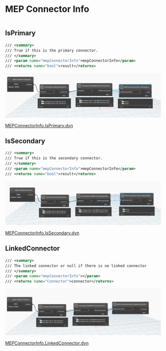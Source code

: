 # MEP Connector Info

```{contents}
```

## IsPrimary

```xml
/// <summary>
/// True if this is the primary connector.
/// </summary>
/// <param name="mepConnectorInfo">mepConnectorInfo</param>
/// <returns name="bool">result</returns>
```

![](dyn/pic/MEPConnectorInfo.IsPrimary.png)

[MEPConnectorInfo.IsPrimary.dyn](https://github.com/chuongmep/OpenMEP/blob/dev/docs/OpenMEPPage/connectormanager/dyn/MEPConnectorInfo.IsPrimary.dyn)

## IsSecondary

```xml
/// <summary>
/// True if this is the secondary connector.
/// </summary>
/// <param name="mepConnectorInfo">mepConnectorInfo</param>
/// <returns name="bool">result</returns>
```

![](dyn/pic/MEPConnectorInfo.IsSecondary.png)

[MEPConnectorInfo.IsSecondary.dyn](https://github.com/chuongmep/OpenMEP/blob/dev/docs/OpenMEPPage/connectormanager/dyn/MEPConnectorInfo.IsSecondary.dyn)

## LinkedConnector

```xml
/// <summary>
/// The linked connector or null if there is no linked connector
/// </summary>
/// <param name="mepConnectorInfo"></param>
/// <returns name="Connector">connector</returns>
```

![](dyn/pic/MEPConnectorInfo.LinkedConnector.png)

[MEPConnectorInfo.LinkedConnector.dyn](https://github.com/chuongmep/OpenMEP/blob/dev/docs/OpenMEPPage/connectormanager/dyn/MEPConnectorInfo.LinkedConnector.dyn)